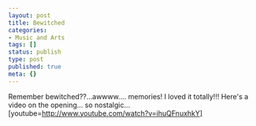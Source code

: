 ```yaml
---
layout: post
title: Bewitched
categories:
- Music and Arts
tags: []
status: publish
type: post
published: true
meta: {}
---
```

Remember bewitched??...awwww.... memories! I loved it totally!!! Here's a video on the opening... so nostalgic... [youtube=http://www.youtube.com/watch?v=ihuQFnuxhkY]
